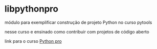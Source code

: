 # libpythonpro
módulo para exemplificar construção de projeto Python no curso pytools

nesse curso e ensinado como contribuir com projetos de código aberto

link para o  curso [Python pro](https://plataforma.dev.pro.br)